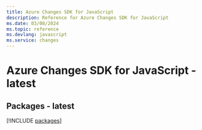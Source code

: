 ```yaml
---
title: Azure Changes SDK for JavaScript
description: Reference for Azure Changes SDK for JavaScript
ms.date: 03/08/2024
ms.topic: reference
ms.devlang: javascript
ms.service: changes
---
```

# Azure Changes SDK for JavaScript - latest
## Packages - latest
[!INCLUDE [packages](changes-index.md)]